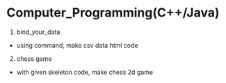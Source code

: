 # Computer_Programming(C++/Java)

1. bind_your_data
- using command, make csv data html code
2. chess game
- with given skeleton code, make chess 2d game
